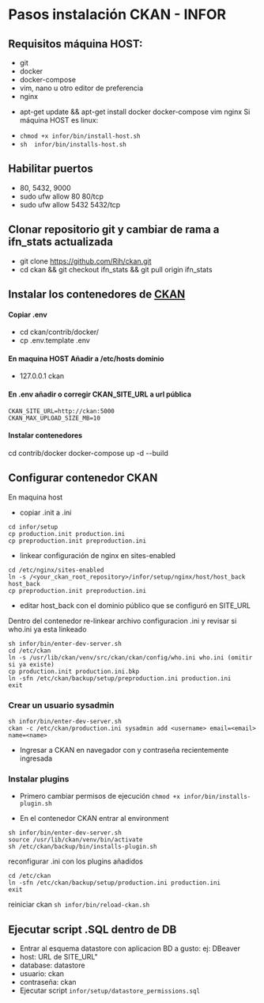 # Pasos instalación CKAN - INFOR

## Requisitos máquina HOST:
- git
- docker
- docker-compose
- vim, nano u otro editor de preferencia
- nginx



* apt-get update &&
apt-get install docker docker-compose vim nginx
Si máquina HOST es linux:
- ```chmod +x infor/bin/install-host.sh```
- ```sh  infor/bin/installs-host.sh ```

## Habilitar puertos
* 80, 5432, 9000
* sudo ufw allow 80 80/tcp
* sudo ufw allow 5432 5432/tcp

## Clonar repositorio git y cambiar de rama a ifn_stats actualizada
* git clone https://github.com/Rih/ckan.git
* cd ckan && git checkout ifn_stats && git pull origin ifn_stats

## Instalar los contenedores de [CKAN](https://docs.ckan.org/en/2.9/maintaining/installing/install-from-docker-compose.html)
#### Copiar .env
* cd ckan/contrib/docker/
* cp .env.template .env

#### En maquina HOST Añadir a /etc/hosts dominio
* 127.0.0.1 ckan

#### En .env añadir o corregir CKAN_SITE_URL a url pública
```
CKAN_SITE_URL=http://ckan:5000
CKAN_MAX_UPLOAD_SIZE_MB=10
```

#### Instalar contenedores
cd contrib/docker
docker-compose up -d --build

## Configurar contenedor CKAN

En maquina host
- copiar .init a .ini

```
cd infor/setup
cp production.init production.ini
cp preproduction.init preproduction.ini
```

- linkear configuración de nginx en sites-enabled
```
cd /etc/nginx/sites-enabled
ln -s /<your_ckan_root_repository>/infor/setup/nginx/host/host_back host_back
cp preproduction.init preproduction.ini
```
- editar host_back con el dominio público que se configuró en SITE_URL

Dentro del contenedor re-linkear archivo configuracion .ini y revisar si who.ini ya esta linkeado

```
sh infor/bin/enter-dev-server.sh
cd /etc/ckan
ln -s /usr/lib/ckan/venv/src/ckan/ckan/config/who.ini who.ini (omitir si ya existe)
cp production.init production.ini.bkp
ln -sfn /etc/ckan/backup/setup/preproduction.ini production.ini
exit
```

### Crear un usuario sysadmin

```
sh infor/bin/enter-dev-server.sh
ckan -c /etc/ckan/production.ini sysadmin add <username> email=<email> name=<name>
```
* Ingresar a CKAN en navegador con <name> y contraseña recientemente ingresada


 ### Instalar plugins
* Primero cambiar permisos de ejecución
 ```chmod +x infor/bin/installs-plugin.sh```

* En el contenedor CKAN entrar al environment
 ```
sh infor/bin/enter-dev-server.sh
source /usr/lib/ckan/venv/bin/activate
sh /etc/ckan/backup/bin/installs-plugin.sh
```

reconfigurar .ini con los plugins añadidos

```
cd /etc/ckan
ln -sfn /etc/ckan/backup/setup/production.ini production.ini
exit
```

reiniciar ckan
```sh infor/bin/reload-ckan.sh ```

## Ejecutar script .SQL dentro de DB
- Entrar al esquema datastore con aplicacion BD a gusto: ej: DBeaver
- host: URL de SITE_URL"
- database: datastore
- usuario: ckan
- contraseña: ckan
- Ejecutar script
```infor/setup/datastore_permissions.sql```
